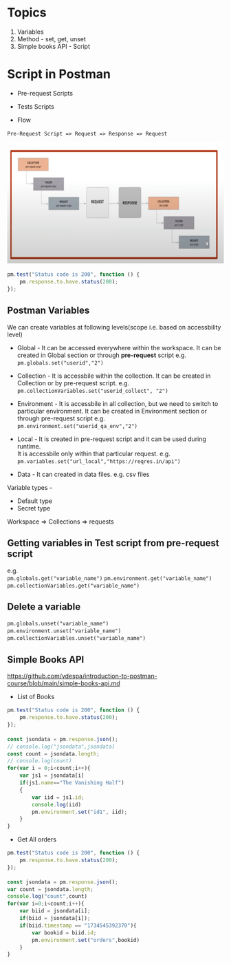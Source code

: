 # Topics

1. Variables
2. Method - set, get, unset
3. Simple books API - Script

# Script in Postman

* Pre-request Scripts
* Tests Scripts

* Flow

`Pre-Request Script => Request => Response => Request`

![alt text](image-16.png)


```javascript
pm.test("Status code is 200", function () {
    pm.response.to.have.status(200);
});
```

## Postman Variables

We can create variables at following levels(scope i.e. based on accessbility level)  

* Global - It can be accessed everywhere within the workspace.
It can be created in Global section or through **pre-request** script
e.g. `pm.globals.set("userid","2")`

* Collection - It is accessbile within the collection.
It can be created in Collection or by pre-request script.
e.g. `pm.collectionVariables.set("userid_collect", "2")`

* Environment - It is accessbile in all collection, but we need to switch to particular environment.
It can be created in Environment section or through pre-request script
e.g. `pm.environment.set("userid_qa_env","2")`

* Local - It is created in pre-request script and it can be used during runtime.  
It is accessbile only within that particular request.
e.g. `pm.variables.set("url_local","https://reqres.in/api")`
* Data - It can created in data files. e.g. csv files

Variable types - 

* Default type
* Secret type


Workspace => Collections => requests

## Getting variables in Test script from pre-request script

e.g.   
`pm.globals.get("variable_name")`
`pm.environment.get("variable_name")`
`pm.collectionVariables.get("variable_name")`


## Delete a variable

`pm.globals.unset("variable_name")`
`pm.environment.unset("variable_name")`
`pm.collectionVariables.unset("variable_name")`




## Simple Books API

https://github.com/vdespa/introduction-to-postman-course/blob/main/simple-books-api.md

* List of Books

```javascript
pm.test("Status code is 200", function () {
    pm.response.to.have.status(200);
});

const jsondata = pm.response.json();
// console.log("jsondata",jsondata)
const count = jsondata.length;
// console.log(count)
for(var i = 0;i<count;i++){
    var js1 = jsondata[i]
    if(js1.name=="The Vanishing Half")
    {
        var iid = js1.id;
        console.log(iid)
        pm.environment.set("id1", iid);
    }
}
```

* Get All orders

```javascript
pm.test("Status code is 200", function () {
    pm.response.to.have.status(200);
});

const jsondata = pm.response.json();
var count = jsondata.length;
console.log("count",count)
for(var i=0;i<count;i++){
    var biid = jsondata[i];
    if(biid = jsondata[i]);
    if(biid.timestamp == "1734545392370"){
        var bookid = biid.id;
        pm.environment.set("orders",bookid)
    }
}
```
